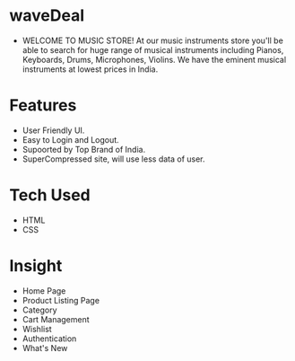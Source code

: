 # waveDeal

- WELCOME TO MUSIC STORE!
At our music instruments store you'll be able to search for huge range of 
musical instruments including Pianos, Keyboards, Drums, 
Microphones, Violins. We have the eminent musical instruments 
at lowest prices in India.

# Features
- User Friendly UI.
- Easy to Login and Logout.
- Supoorted by Top Brand of India.
- SuperCompressed site, will use less data of user.

# Tech Used
- HTML
- CSS

# Insight
- Home Page
- Product Listing Page
- Category
- Cart Management
- Wishlist
- Authentication
- What's New